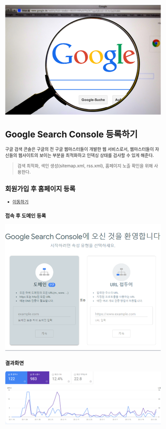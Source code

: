 ![](/study/assets/thumbnail_google.png)

# Google Search Console 등록하기
구글 검색 콘솔은 구글의 전 구글 웹마스터들이 개발한 웹 서비스로서, 웹마스터들이 자신들의 웹사이트의 보이는 부분을 최적화하고 인덱싱 상태를 검사할 수 있게 해준다.

> 검색 최적화, 색인 생성(sitemap.xml, rss.xml), 홈페이지 노출 확인을 위해 사용한다.

## 회원가입 후 홈페이지 등록
- [이동하기](https://search.google.com/search-console/about)

### 접속 후 도메인 등록
![](/study/assets/content_etc_google_searchconsole_01.png)

### 결과화면
![](/study/assets/content_etc_google_searchconsole_02.png)